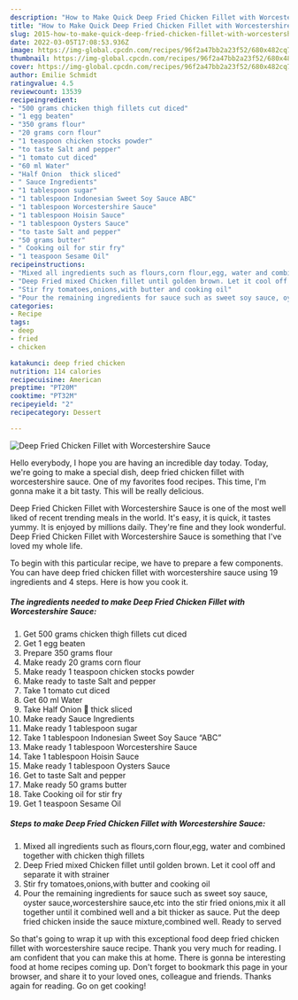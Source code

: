 ```yaml
---
description: "How to Make Quick Deep Fried Chicken Fillet with Worcestershire Sauce"
title: "How to Make Quick Deep Fried Chicken Fillet with Worcestershire Sauce"
slug: 2015-how-to-make-quick-deep-fried-chicken-fillet-with-worcestershire-sauce
date: 2022-03-05T17:08:53.936Z
image: https://img-global.cpcdn.com/recipes/96f2a47bb2a23f52/680x482cq70/deep-fried-chicken-fillet-with-worcestershire-sauce-recipe-main-photo.jpg
thumbnail: https://img-global.cpcdn.com/recipes/96f2a47bb2a23f52/680x482cq70/deep-fried-chicken-fillet-with-worcestershire-sauce-recipe-main-photo.jpg
cover: https://img-global.cpcdn.com/recipes/96f2a47bb2a23f52/680x482cq70/deep-fried-chicken-fillet-with-worcestershire-sauce-recipe-main-photo.jpg
author: Emilie Schmidt
ratingvalue: 4.5
reviewcount: 13539
recipeingredient:
- "500 grams chicken thigh fillets cut diced"
- "1 egg beaten"
- "350 grams flour"
- "20 grams corn flour"
- "1 teaspoon chicken stocks powder"
- "to taste Salt and pepper"
- "1 tomato cut diced"
- "60 ml Water"
- "Half Onion  thick sliced"
- " Sauce Ingredients"
- "1 tablespoon sugar"
- "1 tablespoon Indonesian Sweet Soy Sauce ABC"
- "1 tablespoon Worcestershire Sauce"
- "1 tablespoon Hoisin Sauce"
- "1 tablespoon Oysters Sauce"
- "to taste Salt and pepper"
- "50 grams butter"
- " Cooking oil for stir fry"
- "1 teaspoon Sesame Oil"
recipeinstructions:
- "Mixed all ingredients such as flours,corn flour,egg, water and combined together with chicken thigh fillets"
- "Deep Fried mixed Chicken fillet until golden brown. Let it cool off and separate it with strainer"
- "Stir fry tomatoes,onions,with butter and cooking oil"
- "Pour the remaining ingredients for sauce such as sweet soy sauce, oyster sauce,worcestershire sauce,etc into the stir fried onions,mix it all together until it combined well and a bit thicker as sauce. Put the deep fried chicken inside the sauce mixture,combined well. Ready to served"
categories:
- Recipe
tags:
- deep
- fried
- chicken

katakunci: deep fried chicken 
nutrition: 114 calories
recipecuisine: American
preptime: "PT20M"
cooktime: "PT32M"
recipeyield: "2"
recipecategory: Dessert

---
```



![Deep Fried Chicken Fillet with Worcestershire Sauce](https://img-global.cpcdn.com/recipes/96f2a47bb2a23f52/680x482cq70/deep-fried-chicken-fillet-with-worcestershire-sauce-recipe-main-photo.jpg)

Hello everybody, I hope you are having an incredible day today. Today, we're going to make a special dish, deep fried chicken fillet with worcestershire sauce. One of my favorites food recipes. This time, I'm gonna make it a bit tasty. This will be really delicious.



Deep Fried Chicken Fillet with Worcestershire Sauce is one of the most well liked of recent trending meals in the world. It's easy, it is quick, it tastes yummy. It is enjoyed by millions daily. They're fine and they look wonderful. Deep Fried Chicken Fillet with Worcestershire Sauce is something that I've loved my whole life.


To begin with this particular recipe, we have to prepare a few components. You can have deep fried chicken fillet with worcestershire sauce using 19 ingredients and 4 steps. Here is how you cook it.

<!--inarticleads1-->

##### The ingredients needed to make Deep Fried Chicken Fillet with Worcestershire Sauce:

1. Get 500 grams chicken thigh fillets cut diced
1. Get 1 egg beaten
1. Prepare 350 grams flour
1. Make ready 20 grams corn flour
1. Make ready 1 teaspoon chicken stocks powder
1. Make ready to taste Salt and pepper
1. Take 1 tomato cut diced
1. Get 60 ml Water
1. Take Half Onion 🧅 thick sliced
1. Make ready  Sauce Ingredients
1. Make ready 1 tablespoon sugar
1. Take 1 tablespoon Indonesian Sweet Soy Sauce “ABC”
1. Make ready 1 tablespoon Worcestershire Sauce
1. Take 1 tablespoon Hoisin Sauce
1. Make ready 1 tablespoon Oysters Sauce
1. Get to taste Salt and pepper
1. Make ready 50 grams butter
1. Take  Cooking oil for stir fry
1. Get 1 teaspoon Sesame Oil




<!--inarticleads2-->

##### Steps to make Deep Fried Chicken Fillet with Worcestershire Sauce:

1. Mixed all ingredients such as flours,corn flour,egg, water and combined together with chicken thigh fillets
1. Deep Fried mixed Chicken fillet until golden brown. Let it cool off and separate it with strainer
1. Stir fry tomatoes,onions,with butter and cooking oil
1. Pour the remaining ingredients for sauce such as sweet soy sauce, oyster sauce,worcestershire sauce,etc into the stir fried onions,mix it all together until it combined well and a bit thicker as sauce. Put the deep fried chicken inside the sauce mixture,combined well. Ready to served




So that's going to wrap it up with this exceptional food deep fried chicken fillet with worcestershire sauce recipe. Thank you very much for reading. I am confident that you can make this at home. There is gonna be interesting food at home recipes coming up. Don't forget to bookmark this page in your browser, and share it to your loved ones, colleague and friends. Thanks again for reading. Go on get cooking!
